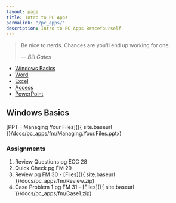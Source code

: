 ```yaml
---
layout: page
title: Intro to PC Apps
permalink: "/pc_apps/"
description: Intro to PC Apps BraceYourself
---
```


> Be nice to nerds. Chances are you'll end up working for one.
>
> &mdash; <cite>Bill Gates</cite>

  * [Windows Basics](#windows)
  * [Word](#word)
  * [Excel](#excel)
  * [Access](#access)
  * [PowerPoint](#powerpoint)

<span id="windows"></span>

## Windows Basics

[PPT - Managing Your Files]({{ site.baseurl }}/docs/pc_apps/fm/Managing.Your.Files.pptx)

### Assignments

  1. Review Questions pg ECC 28
  2. Quick Check pg FM 29
  3. Review pg FM 30 - [Files]({{ site.baseurl }}/docs/pc_apps/fm/Review.zip)
  3. Case Problem 1 pg FM 31 - [Files]({{ site.baseurl }}/docs/pc_apps/fm/Case1.zip)
